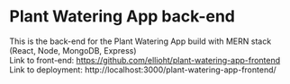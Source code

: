 # Plant Watering App back-end
This is the back-end for the Plant Watering App build with MERN stack (React, Node, MongoDB, Express)
<br>
Link to front-end:
https://github.com/ellioht/plant-watering-app-frontend
<br>
Link to deployment:
http://localhost:3000/plant-watering-app-frontend/
<br>
